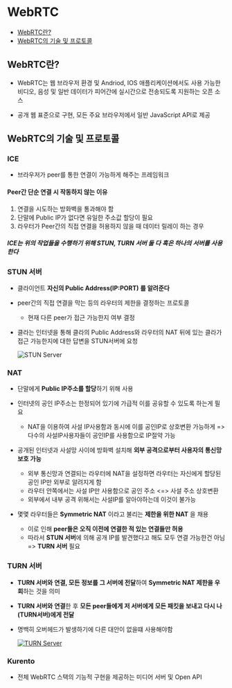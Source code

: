 # WebRTC

* [WebRTC란?](#webrtc란?)
* [WebRTC의 기술 및 프로토콜](#webrtc의-기술-및-프로토콜)



## WebRTC란?

- WebRTC는 웹 브라우저 환경 및 Andriod, IOS 애플리케이션에서도 사용 가능한 비디오, 음성 및 일반 데이터가 피어간에 실시간으로 전송되도록 지원하는 오픈 소스

- 공개 웹 표준으로 구현, 모든 주요 브라우저에서 일반 JavaScript API로 제공



## WebRTC의 기술 및 프로토콜

### ICE

- 브라우저가 peer를 통한 연결이 가능하게 해주는 프레임워크



#### Peer간 단순 연결 시 작동하지 않는 이유

1. 연결을 시도하는 방화벽을 통과해야 함
2. 단말에 Public IP가 없다면 유일한 주소값 할당이 필요
3. 라우터가 Peer간의 직접 연결을 허용하지 않을 때 데이터 릴레이 하는 경우



##### ICE는 위의 작업들을 수행하기 위해 STUN, TURN 서버 둘 다 혹은 하나의 서버를 사용한다



### STUN 서버

- 클라이언트 **자신의 Public Address(IP:PORT) 를 알려준다**

- peer간의 직접 연결을 막는 등의 라우터의 제한을 결정하는 프로토콜
  - 현재 다른 peer가 접근 가능한지 여부 결정
  
- 클라는 인터넷을 통해 클라의 Public Address와 라우터의 NAT 뒤에 있는 클라가 접근 가능한지에 대한 답변을 STUN서버에 요청

  ![STUN Server](https://user-images.githubusercontent.com/41468004/126253431-2735b62a-8954-4ed8-a29f-bdae0c65208d.png)



### NAT

- 단말에게 **Public IP주소를 할당**하기 위해 사용
- 인터넷의 공인 IP주소는 한정되어 있기에 가급적 이를 공유할 수 있도록 하는게 필요
  - NAT을 이용하여 사설 IP사용함과 동시에 이를 공인IP로 상호변환 가능하게 => 다수의 사설IP사용자들이 공인IP를 사용함으로 IP절약 가능
- 공개된 인터넷과 사설망 사이에 방화벽 설치해 **외부 공격으로부터 사용자의 통신망 보호 가능**
  - 외부 통신망과 연결되는 라우터에 NAT을 설정하면 라우터는 자신에게 할당된 공인 IP만 외부로 알려지게 함
  - 라우터 안쪽에서는 사설 IP만 사용함으로 공인 주소 <=> 사설 주소 상호변환
  - 외부에서 내부 공격 위해서는 사설IP를 알아야하는데 이것이 불가능



- 몇몇 라우터들은 **Symmetric NAT** 이라고 불리는 **제한을 위한 NAT** 을 채용
  - 이로 인해 **peer들은 오직 이전에 연결한 적 있는 연결들만 허용**
  - 따라서 **STUN 서버**에 의해 공개 IP를 발견했다고 해도 모두 연결 가능한건 아님 => **TURN 서버** 필요



### TURN 서버

- **TURN 서버와 연결, 모든 정보를 그 서버에 전달**하여 **Symmetric NAT 제한을 우회**하는 것을 의미

- **TURN 서버와 연결**한 후 **모든 peer들에게 저 서버에게 모든 패킷을 보내고 다시 나(TURN서버)에게 전달**

- 명백히 오버헤드가 발생하기에 다른 대안이 없을떄 사용해야함

  [![TURN Server](https://user-images.githubusercontent.com/41468004/126253493-d19be8ef-e51e-4be5-882b-d5a395e67361.png)](#https://user-images.githubusercontent.com/41468004/126253493-d19be8ef-e51e-4be5-882b-d5a395e67361.png)



### Kurento

- 전체 WebRTC 스택의 기능적 구현을 제공하는 미디어 서버 및 Open API

